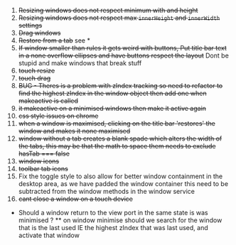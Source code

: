 1) ~~Resizing windows does not respect minimum with and height~~
2) ~~Resizing windows does not respect max `innerHeight` and `innerWidth` settings~~
3) ~~Drag windows~~
4) ~~Restore from a tab~~ see *
5) ~~If window smaller than rules it gets weird with buttons, Put title bar text in a none overflow ellipses and have buttons respect the layout~~ Dont be stupid and make windows that break stuff
6) ~~touch resize~~
7) ~~touch drag~~
8) ~~BUG - Theres is a problem with zIndex tracking so need to refactor to find the highest zIndex in the window object then add one when makeactive is called~~
9) ~~it makeactive on a minimised windows then make it active again~~
10) ~~css style issues on chrome~~
11) ~~when a window is maximised, clicking on the title bar 'restores' the window and makes it none maximised~~
12) ~~window without a tab creates a blank spade which alters the width of the tabs, this may be that the math to space them needs to exclude hasTab === false~~
13) ~~window icons~~
14) ~~toolbar tab icons~~
15) Fix the toggle style to also allow for better window containment in the desktop area, as we have padded the window container this need to be subtracted from the window methods in the window service 
16) ~~cant close a window on a touch device~~

* Should a window return to the view port in the same state is was minimised ?
** on window minimise should we search for the window that is the last used IE the highest zIndex that was last used, and activate that window
